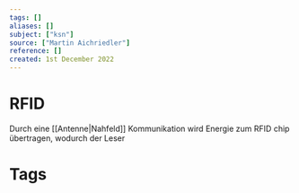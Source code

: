 ```yaml
---
tags: []
aliases: []
subject: ["ksn"]
source: ["Martin Aichriedler"]
reference: []
created: 1st December 2022
---
```


# RFID

Durch eine [[Antenne|Nahfeld]] Kommunikation wird Energie zum RFID chip übertragen, wodurch der Leser 

# Tags